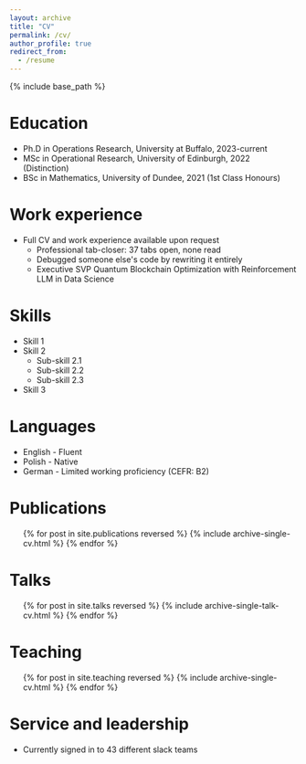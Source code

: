 ```yaml
---
layout: archive
title: "CV"
permalink: /cv/
author_profile: true
redirect_from:
  - /resume
---
```


{% include base_path %}

Education
======
* Ph.D in Operations Research, University at Buffalo, 2023-current
* MSc in Operational Research, University of Edinburgh, 2022 (Distinction)
* BSc in Mathematics, University of Dundee, 2021 (1st Class Honours)

Work experience
======
* Full CV and work experience available upon request
  * Professional tab-closer: 37 tabs open, none read
  * Debugged someone else's code by rewriting it entirely
  * Executive SVP Quantum Blockchain Optimization with Reinforcement LLM in Data Science

  
Skills
======
* Skill 1
* Skill 2
  * Sub-skill 2.1
  * Sub-skill 2.2
  * Sub-skill 2.3
* Skill 3

Languages
======
* English - Fluent
* Polish - Native
* German - Limited working proficiency (CEFR: B2)

Publications
======
  <ul>{% for post in site.publications reversed %}
    {% include archive-single-cv.html %}
  {% endfor %}</ul>
  
Talks
======
  <ul>{% for post in site.talks reversed %}
    {% include archive-single-talk-cv.html  %}
  {% endfor %}</ul>
  
Teaching
======
  <ul>{% for post in site.teaching reversed %}
    {% include archive-single-cv.html %}
  {% endfor %}</ul>
  
Service and leadership
======
* Currently signed in to 43 different slack teams
